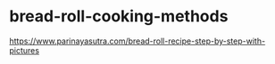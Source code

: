 # bread-roll-cooking-methods
https://www.parinayasutra.com/bread-roll-recipe-step-by-step-with-pictures
